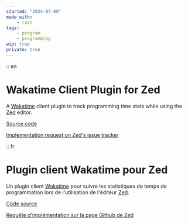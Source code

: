 ```yaml
---
started: "2024-07-09"
made with:
    - rust
tags:
    - program
    - programming
wip: true
private: true
---
```


:: en

# Wakatime Client Plugin for Zed

A [Wakatime](https://wakatime.com) client plugin to track programming time stats while using the [Zed](https://zed.dev) editor.

[Source code](https://github.com/ewen-lbh/zed-wakatime.git)

[Implementation request on Zed's issue tracker](https://github.com/zed-industries/extensions/issues/497)

:: fr

# Plugin client Wakatime pour Zed

Un plugin client [Wakatime](https://wakatime.com) pour suivre les statistiques de temps de programmation lors de l'utilisation de l'éditeur [Zed](https://zed.dev).

[Code source](https://github.com/ewen-lbh/zed-wakatime.git)

[Requête d'implémentation sur la page Github de Zed](https://github.com/zed-industries/extensions/issues/497)
